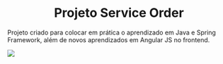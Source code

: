 <h1 align="center"> Projeto Service Order </h1>

<p>Projeto criado para colocar em prática o aprendizado em Java e Spring Framework, além de novos aprendizados em Angular JS no frontend.</p>



<img src="https://img.shields.io/static/v1?label=Blog&message=Rocketseat&color=7159c1&style=for-the-badge&logo=ghost"/>
